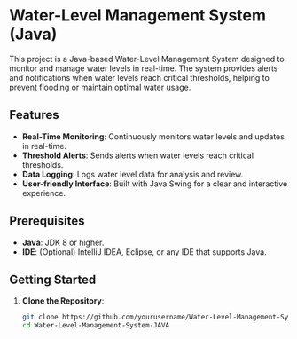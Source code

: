# Water-Level Management System (Java)

This project is a Java-based Water-Level Management System designed to monitor and manage water levels in real-time. The system provides alerts and notifications when water levels reach critical thresholds, helping to prevent flooding or maintain optimal water usage.

## Features
- **Real-Time Monitoring**: Continuously monitors water levels and updates in real-time.
- **Threshold Alerts**: Sends alerts when water levels reach critical thresholds.
- **Data Logging**: Logs water level data for analysis and review.
- **User-friendly Interface**: Built with Java Swing for a clear and interactive experience.

## Prerequisites
- **Java**: JDK 8 or higher.
- **IDE**: (Optional) IntelliJ IDEA, Eclipse, or any IDE that supports Java.

## Getting Started

1. **Clone the Repository**:
   ```bash
   git clone https://github.com/yourusername/Water-Level-Management-System-JAVA.git
   cd Water-Level-Management-System-JAVA
